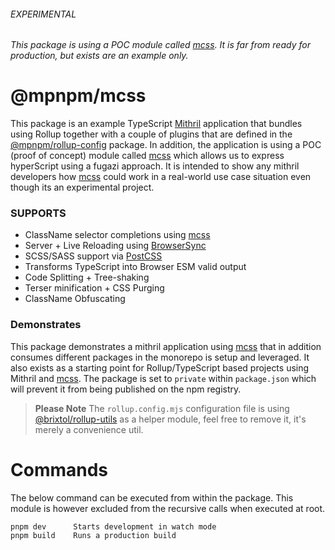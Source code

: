 ###### EXPERIMENTAL

_This package is using a POC module called [mcss](https://github.com/brixtol/mcss). It is far from ready for production, but exists are an example only._

# @mpnpm/mcss

This package is an example TypeScript [Mithril](https://mithril.js.org/) application that bundles using Rollup together with a couple of plugins that are defined in the [@mpnpm/rollup-config](https://github.com/panoply/mithril-pnpm/tree/master/packages/rollup-config) package. In addition, the application is using a POC (proof of concept) module called [mcss](https://github.com/brixtol/mcss) which allows us to express hyperScript using a fugazi approach. It is intended to show any mithril developers how [mcss](https://github.com/brixtol/mcss) could work in a real-world use case situation even though its an experimental project.

### SUPPORTS

- ClassName selector completions using [mcss](https://github.com/brixtol/mcss)
- Server + Live Reloading using [BrowserSync](https://browsersync.io/docs/options)
- SCSS/SASS support via [PostCSS](https://postcss.org/)
- Transforms TypeScript into Browser ESM valid output
- Code Splitting + Tree-shaking
- Terser minification + CSS Purging
- ClassName Obfuscating

### Demonstrates

This package demonstrates a mithril application using [mcss](https://github.com/brixtol/mcss) that in addition consumes different packages in the monorepo is setup and leveraged. It also exists as a starting point for Rollup/TypeScript based projects using Mithril and [mcss](https://github.com/brixtol/mcss). The package is set to `private` within `package.json` which will prevent it from being published on the npm registry.

> **Please Note** The `rollup.config.mjs` configuration file is using [@brixtol/rollup-utils](https://github.com/BRIXTOL/rollup-utils) as a helper module, feel free to remove it, it's merely a convenience util.

# Commands

The below command can be executed from within the package. This module is however excluded from the recursive calls when executed at root.

```cli
pnpm dev      Starts development in watch mode
pnpm build    Runs a production build
```


